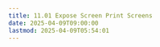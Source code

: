 ```yaml
---
title: 11.01 Expose Screen Print Screens
date: 2025-04-09T09:00:00
lastmod: 2025-04-09T05:54:01
---
```

